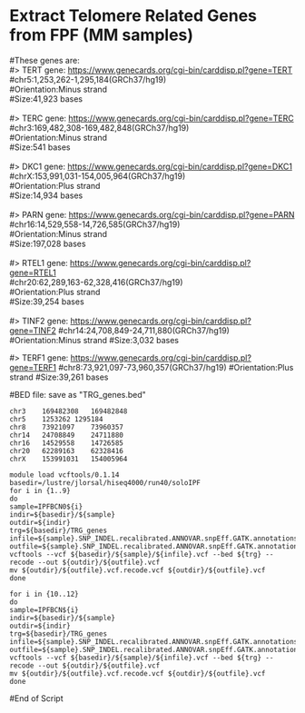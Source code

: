 # Extract Telomere Related Genes from FPF (MM samples)

#These genes are:<br>
#> TERT gene: https://www.genecards.org/cgi-bin/carddisp.pl?gene=TERT<br>
#chr5:1,253,262-1,295,184(GRCh37/hg19)<br>
#Orientation:Minus strand<br>
#Size:41,923 bases<br>
<br>
#> TERC gene: https://www.genecards.org/cgi-bin/carddisp.pl?gene=TERC<br>
#chr3:169,482,308-169,482,848(GRCh37/hg19)<br>
#Orientation:Minus strand<br>
#Size:541 bases<br>
<br>
#> DKC1 gene: https://www.genecards.org/cgi-bin/carddisp.pl?gene=DKC1<br>
#chrX:153,991,031-154,005,964(GRCh37/hg19)<br>
#Orientation:Plus strand<br>
#Size:14,934 bases<br>
<br>
#> PARN gene: https://www.genecards.org/cgi-bin/carddisp.pl?gene=PARN<br>
#chr16:14,529,558-14,726,585(GRCh37/hg19)<br>
#Orientation:Minus strand<br>
#Size:197,028 bases<br>
<br>
#> RTEL1 gene: https://www.genecards.org/cgi-bin/carddisp.pl?gene=RTEL1<br>
#chr20:62,289,163-62,328,416(GRCh37/hg19)<br>
#Orientation:Plus strand<br>
#Size:39,254 bases<br>
<br>
#> TINF2 gene: https://www.genecards.org/cgi-bin/carddisp.pl?gene=TINF2
#chr14:24,708,849-24,711,880(GRCh37/hg19)
#Orientation:Minus strand
#Size:3,032 bases

#> TERF1 gene: https://www.genecards.org/cgi-bin/carddisp.pl?gene=TERF1
#chr8:73,921,097-73,960,357(GRCh37/hg19)
#Orientation:Plus strand
#Size:39,261 bases

#BED file: save as "TRG_genes.bed"
```[Bash]
chr3	169482308	169482848
chr5	1253262	1295184
chr8	73921097	73960357
chr14	24708849	24711880
chr16	14529558	14726585
chr20	62289163	62328416
chrX	153991031	154005964
```

```[Bash]
module load vcftools/0.1.14
basedir=/lustre/jlorsal/hiseq4000/run40/soloIPF
for i in {1..9}
do
sample=IPFBCN0${i}
indir=${basedir}/${sample}
outdir=${indir}
trg=${basedir}/TRG_genes
infile=${sample}.SNP_INDEL.recalibrated.ANNOVAR.snpEff.GATK.annotations.hg19
outfile=${sample}.SNP_INDEL.recalibrated.ANNOVAR.snpEff.GATK.annotations.hg19.TRG
vcftools --vcf ${basedir}/${sample}/${infile}.vcf --bed ${trg} --recode --out ${outdir}/${outfile}.vcf
mv ${outdir}/${outfile}.vcf.recode.vcf ${outdir}/${outfile}.vcf 
done
```

```
for i in {10..12}
do
sample=IPFBCN${i}
indir=${basedir}/${sample}
outdir=${indir}
trg=${basedir}/TRG_genes
infile=${sample}.SNP_INDEL.recalibrated.ANNOVAR.snpEff.GATK.annotations.hg19
outfile=${sample}.SNP_INDEL.recalibrated.ANNOVAR.snpEff.GATK.annotations.hg19.TRG
vcftools --vcf ${basedir}/${sample}/${infile}.vcf --bed ${trg} --recode --out ${outdir}/${outfile}.vcf
mv ${outdir}/${outfile}.vcf.recode.vcf ${outdir}/${outfile}.vcf 
done
```
#End of Script
